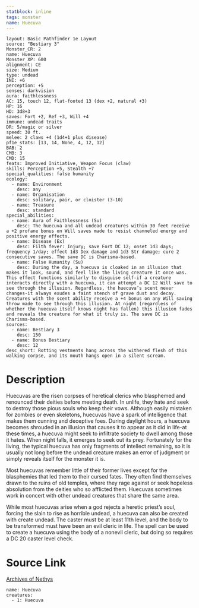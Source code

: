 ```yaml
---
statblock: inline
tags: monster
name: Huecuva
---
```

```statblock
layout: Basic Pathfinder 1e Layout
source: "Bestiary 3"
Monster_CR: 2
name: Huecuva
Monster_XP: 600
alignment: CE
size: Medium
type: undead
INI: +6
perception: +5
senses: darkvision
aura: faithlessness
AC: 15, touch 12, flat-footed 13 (dex +2, natural +3)
HP: 16
HD: 3d8+3
saves: Fort +2, Ref +3, Will +4
immune: undead traits
DR: 5/magic or silver
speed: 30 ft.
melee: 2 claws +4 (1d4+1 plus disease)
pf1e_stats: [13, 14, None, 4, 12, 12]
BAB: 2
CMB: 3
CMD: 15
feats: Improved Initiative, Weapon Focus (claw)
skills: Perception +5, Stealth +7
special_qualities: false humanity
ecology:
  - name: Environment
    desc: any
  - name: Organisation
    desc: solitary, pair, or cloister (3-10)
  - name: Treasure
    desc: standard
special_abilities:
  - name: Aura of Faithlessness (Su)
    desc: The huecuva and all undead creatures within 30 feet receive a +2 profane bonus on Will saves made to resist channeled energy and positive energy effects.
  - name: Disease (Ex)
    desc: Filth fever: Injury; save Fort DC 12; onset 1d3 days; frequency 1/day; effect 1d3 Dex damage and 1d3 Str damage; cure 2 consecutive saves. The save DC is Charisma-based.
  - name: False Humanity (Su)
    desc: During the day, a huecuva is cloaked in an illusion that makes it look, sound, and feel like the living creature it once was. This effect functions similarly to disguise self-if a creature interacts directly with a huecuva, it can attempt a DC 12 Will save to see through the illusion. Regardless, the huecuva’s scent never changes-it always exudes a faint stench of grave dust and decay. Creatures with the scent ability receive a +4 bonus on any Will saving throw made to see through this illusion. At night (regardless of whether the huecuva itself knows night has fallen) this illusion fades and reveals the creature for what it truly is. The save DC is Charisma-based.
sources:
  - name: Bestiary 3
    desc: 150
  - name: Bonus Bestiary
    desc: 12
desc_short: Rotting vestments hang across the withered flesh of this walking corpse, and its mouth hangs open in a silent scream.
```
# Description
Huecuvas are the risen corpses of heretical clerics who blasphemed and renounced their deities before meeting death. In unlife, they hate and seek to destroy those pious souls who keep their vows. Although easily mistaken for zombies or even skeletons, huecuvas have a spark of intelligence that makes them cunning and deceptive foes. During daylight hours, a huecuva becomes shrouded in an illusion that causes it to appear as it did in life-at these times, a huecuva might seek to infiltrate society to dwell among those it hates. When night falls, it emerges to seek out its prey. Fortunately for the living, the typical huecuva has only fragments of intellect remaining, so it is usually not long before the undead creature makes an error of judgment or simply reveals itself for the monster it is.

Most huecuvas remember little of their former lives except for the blasphemies that led them to their cursed fates. They often find themselves drawn to the ruins of old temples, where they rage against or seek hopeless absolution from the deities who so afflicted them. Huecuvas sometimes work in concert with other undead creatures that share the same area.

While most huecuvas arise when a god rejects a heretic priest’s soul, forcing the slain to rise as horrible undead, a huecuva can also be created with create undead. The caster must be at least 11th level, and the body to be transformed must have been an evil cleric in life. The spell can be used to create a huecuva using the body of a nonevil cleric, but doing so requires a DC 20 caster level check.
# Source Link
[Archives of Nethys](https://aonprd.com/MonsterDisplay.aspx?ItemName=Huecuva)
```encounter-table
name: Huecuva
creatures:
  - 1: Huecuva
```
